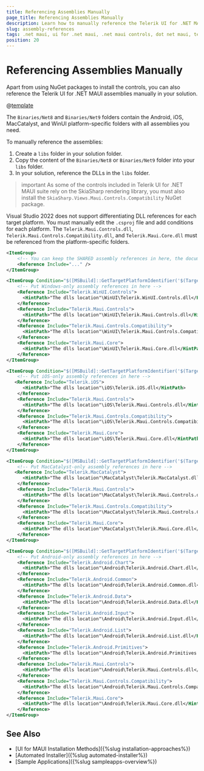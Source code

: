 ```yaml
---
title: Referencing Assemblies Manually
page_title: Referencing Assemblies Manually
description: Learn how to manually reference the Telerik UI for .NET MAUI assemblies in your solution so you can utilize the Telerik controls.
slug: assembly-references
tags: .net maui, ui for .net maui, .net maui controls, dot net maui, telerik .net maui, mac, windows
position: 20
---
```



# Referencing Assemblies Manually

Apart from using NuGet packages to install the controls, you can also reference the Telerik UI for .NET MAUI assemblies manually in your solution.

@[template](/_contentTemplates/common/manual-packages.md#manual-packages-location)

The `Binaries/Net8` and `Binaries/Net9` folders contain the Android, iOS, MacCatalyst, and WinUI platform-specific folders with all assemblies you need.

To manually reference the assemblies:

1. Create a `libs` folder in your solution folder.
1. Copy the content of the `Binaries/Net8` or `Binaries/Net9` folder into your `libs` folder.
1. In your solution, reference the DLLs in the `libs` folder.

>important As some of the controls included in Telerik UI for .NET MAUI suite rely on the SkiaSharp rendering library, you must also install the `SkiaSharp.Views.Maui.Controls.Compatibility` NuGet package.

Visual Studio 2022 does not support differentiating DLL references for each target platform. You must manually edit the `.csproj` file and add conditions for each platform. The `Telerik.Maui.Controls.dll`, `Telerik.Maui.Controls.Compatibility.dll`, and `Telerik.Maui.Core.dll` must be referenced from the platform-specific folders.

```xml
<ItemGroup>
    <!-- You can keep the SHARED assembly references in here, the document processing assemblies -->
    <Reference Include="..." />
</ItemGroup>

<ItemGroup Condition="$([MSBuild]::GetTargetPlatformIdentifier('$(TargetFramework)')) == 'windows'">
    <!-- Put Windows-only assembly references in here -->
    <Reference Include="Telerik.WinUI.Controls">
      <HintPath>"The dlls location"\WinUI\Telerik.WinUI.Controls.dll</HintPath>
    </Reference>
    <Reference Include="Telerik.Maui.Controls">
      <HintPath>"The dlls location"\WinUI\Telerik.Maui.Controls.dll</HintPath>
    </Reference>
    <Reference Include="Telerik.Maui.Controls.Compatibility">
      <HintPath>"The dlls location"\WinUI\Telerik.Maui.Controls.Compatibility.dll</HintPath>
    </Reference>
    <Reference Include="Telerik.Maui.Core">
      <HintPath>"The dlls location"\WinUI\Telerik.Maui.Core.dll</HintPath>
    </Reference>
</ItemGroup>

<ItemGroup Condition="$([MSBuild]::GetTargetPlatformIdentifier('$(TargetFramework)')) == 'iOS'">
    <!-- Put iOS-only assembly references in here -->
   <Reference Include="Telerik.iOS">
      <HintPath>"The dlls location"\iOS\Telerik.iOS.dll</HintPath>
    </Reference>
    <Reference Include="Telerik.Maui.Controls">
      <HintPath>"The dlls location"\iOS\Telerik.Maui.Controls.dll</HintPath>
    </Reference>
    <Reference Include="Telerik.Maui.Controls.Compatibility">
      <HintPath>"The dlls location"\iOS\Telerik.Maui.Controls.Compatibility.dll</HintPath>
    </Reference>
    <Reference Include="Telerik.Maui.Core">
      <HintPath>"The dlls location"\iOS\Telerik.Maui.Core.dll</HintPath>
    </Reference>
</ItemGroup>

<ItemGroup Condition="$([MSBuild]::GetTargetPlatformIdentifier('$(TargetFramework)')) == 'maccatalyst'">
    <!-- Put MacCatalyst-only assembly references in here -->
   <Reference Include="Telerik.MacCatalyst">
      <HintPath>"The dlls location"\MacCatalyst\Telerik.MacCatalyst.dll</HintPath>
    </Reference>
    <Reference Include="Telerik.Maui.Controls">
      <HintPath>"The dlls location"\MacCatalyst\Telerik.Maui.Controls.dll</HintPath>
    </Reference>
    <Reference Include="Telerik.Maui.Controls.Compatibility">
      <HintPath>"The dlls location"\MacCatalyst\Telerik.Maui.Controls.Compatibility.dll</HintPath>
    </Reference>
    <Reference Include="Telerik.Maui.Core">
      <HintPath>"The dlls location"\MacCatalyst\Telerik.Maui.Core.dll</HintPath>
    </Reference>
</ItemGroup>

<ItemGroup Condition="$([MSBuild]::GetTargetPlatformIdentifier('$(TargetFramework)')) == 'android'">
    <!-- Put Android-only assembly references in here -->
    <Reference Include="Telerik.Android.Chart">
      <HintPath>"The dlls location"\Android\Telerik.Android.Chart.dll</HintPath>
    </Reference>
    <Reference Include="Telerik.Android.Common">
      <HintPath>"The dlls location"\Android\Telerik.Android.Common.dll</HintPath>
    </Reference>
    <Reference Include="Telerik.Android.Data">
      <HintPath>"The dlls location"\Android\Telerik.Android.Data.dll</HintPath>
    </Reference>
    <Reference Include="Telerik.Android.Input">
      <HintPath>"The dlls location"\Android\Telerik.Android.Input.dll</HintPath>
    </Reference>
    <Reference Include="Telerik.Android.List">
      <HintPath>"The dlls location"\Android\Telerik.Android.List.dll</HintPath>
    </Reference>
    <Reference Include="Telerik.Android.Primitives">
      <HintPath>"The dlls location"\Android\Telerik.Android.Primitives.dll</HintPath>
    </Reference>
    <Reference Include="Telerik.Maui.Controls">
      <HintPath>"The dlls location"\Android\Telerik.Maui.Controls.dll</HintPath>
    </Reference>
    <Reference Include="Telerik.Maui.Controls.Compatibility">
      <HintPath>"The dlls location"\Android\Telerik.Maui.Controls.Compatibility.dll</HintPath>
    </Reference>
    <Reference Include="Telerik.Maui.Core">
      <HintPath>"The dlls location"\Android\Telerik.Maui.Core.dll</HintPath>
    </Reference>
</ItemGroup>
```

## See Also

- [UI for MAUI Installation Methods]({%slug installation-approaches%})
- [Automated Installer]({%slug automated-installer%})
- [Sample Applications]({%slug sampleapps-overview%})
